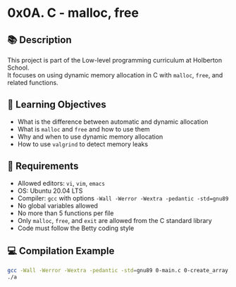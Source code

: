 # 0x0A. C - malloc, free

## 📚 Description

This project is part of the Low-level programming curriculum at Holberton School.  
It focuses on using dynamic memory allocation in C with `malloc`, `free`, and related functions.

## 🧠 Learning Objectives

- What is the difference between automatic and dynamic allocation
- What is `malloc` and `free` and how to use them
- Why and when to use dynamic memory allocation
- How to use `valgrind` to detect memory leaks

## 📝 Requirements

- Allowed editors: `vi`, `vim`, `emacs`
- OS: Ubuntu 20.04 LTS
- Compiler: `gcc` with options `-Wall -Werror -Wextra -pedantic -std=gnu89`
- No global variables allowed
- No more than 5 functions per file
- Only `malloc`, `free`, and `exit` are allowed from the C standard library
- Code must follow the Betty coding style

## 💻 Compilation Example

```bash
gcc -Wall -Werror -Wextra -pedantic -std=gnu89 0-main.c 0-create_array.c -o a
./a
